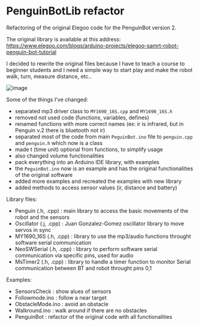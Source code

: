 # PenguinBotLib refactor

Refactoring of the original Elegoo code for the PenguinBot version 2.

The original library is available at this address:
https://www.elegoo.com/blogs/arduino-projects/elegoo-samrt-robot-penguin-bot-tutorial

I decided to rewrite the original files because I have to teach a course to beginner students and I need a simple way to start play and make the robot walk, turn, measure distance, etc..

![image](https://github.com/giuliopons/PenguinBot/assets/1871627/f9962769-78e2-47cd-b678-49f4350c4cf7)

Some of the things I've changed:

* separated mp3 driver class to `MY1690_16S.cpp` and `MY1690_16S.h`
* removed not used code (functions, variables, defines)
* renamed functions with more correct names (ex: ir is infrared, but in Penguin v.2 there is bluetooth not ir)
* separated most of the code from main `PeguinBot.ino` file to `penguin.cpp` and `penguin.h` which now is a class
* made t (time unit) optional from functions, to simplify usage
* also changed volume functionalities
* pack everything into an Arduino IDE library, with examples
* the `PeguinBot.ino` now is an example and has the original functionalities of the original software
* added more examples and recreated the examples with new library
* added methods to access sensor values (ir, distance and battery)

Library files:

* Penguin (.h, .cpp) : main library to access the basic movements of the robot and the sensors
* Oscillator (.j, .cpp) : Juan Gonzalez-Gomez oscillator library to move servos in sync
* MY1690_16S (.h, .cpp) : library to use the mp3/audio functions throught software serial communication
* NeoSWSerial (.h, .cpp) : library to perform software serial communication via specific pins, used for audio
* MsTimer2 (.h, .cpp) : library to handle a timer function to monitor Serial communication between BT and robot throught pins 0,1

Examples:

* SensorsCheck : show alues of sensors
* Followmode.ino : follow a near target
* ObstacleMode.ino : avoid an obstacle
* Walkround.ino : walk around if there are no obstacles
* PenguinBot : refactor of the original code with all functionalities